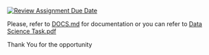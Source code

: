 [![Review Assignment Due Date](https://classroom.github.com/assets/deadline-readme-button-24ddc0f5d75046c5622901739e7c5dd533143b0c8e959d652212380cedb1ea36.svg)](https://classroom.github.com/a/HYsM084i)

Please, refer to [DOCS.md](https://github.com/BalkanID-University/vit-2025-summer-data-science-internship-task-0sigma101/blob/main/DOCS.md) for documentation or you can refer to [Data Science Task.pdf](https://github.com/BalkanID-University/vit-2025-summer-data-science-internship-task-0sigma101/blob/main/Data%20Science%20Task.pdf)

Thank You for the opportunity
